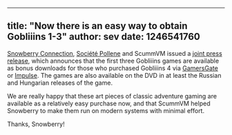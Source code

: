 
---
title: "Now there is an easy way to obtain Gobliiins 1-3"
author: sev
date: 1246541760
---

[Snowberry Connection](http://www.snowball.ru), [Société Pollene](http://www.gobliiins4.com) and ScummVM issued a [joint press release](/presssnowberry), which announces that the first three Gobliiins games are available as bonus downloads for those who purchased Gobliiins 4 via [GamersGate](http://gamersgate.com/DD-GOBLIN/gobliiins-4) or [Impulse](http://www.impulsedriven.com/goblins4). The games are also available on the DVD in at least the Russian and Hungarian releases of the game.

We are really happy that these art pieces of classic adventure gaming are available as a relatively easy purchase now, and that ScummVM helped Snowberry to make them run on modern systems with minimal effort.

Thanks, Snowberry!
